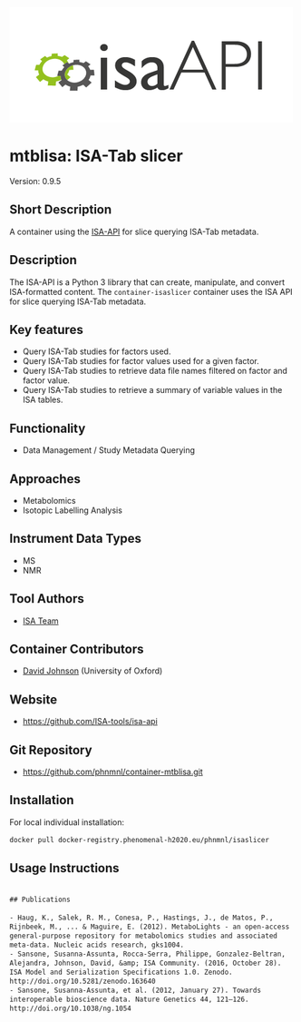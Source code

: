 ![Logo](isa-api_logo.png)

# mtblisa: ISA-Tab slicer
Version: 0.9.5

## Short Description

A container using the [ISA-API](http://github.com/ISA-tools/isa-api) for slice querying ISA-Tab metadata.

## Description

The ISA-API is a Python 3 library that can create, manipulate, and convert ISA-formatted content. The `container-isaslicer` container uses the ISA API for slice querying ISA-Tab metadata.

## Key features

- Query ISA-Tab studies for factors used.
- Query ISA-Tab  studies for factor values used for a given factor.
- Query ISA-Tab  studies to retrieve data file names filtered on factor and factor value.
- Query ISA-Tab  studies to retrieve a summary of variable values in the ISA tables.


## Functionality

- Data Management / Study Metadata Querying

## Approaches

- Metabolomics
- Isotopic Labelling Analysis

## Instrument Data Types
- MS
- NMR

## Tool Authors

- [ISA Team](http://isa-tools.org)

## Container Contributors

- [David Johnson](https://github.com/djcomlab) (University of Oxford)

## Website

- https://github.com/ISA-tools/isa-api


## Git Repository

- https://github.com/phnmnl/container-mtblisa.git

## Installation

For local individual installation:

```bash
docker pull docker-registry.phenomenal-h2020.eu/phnmnl/isaslicer
```

## Usage Instructions

```

## Publications

- Haug, K., Salek, R. M., Conesa, P., Hastings, J., de Matos, P., Rijnbeek, M., ... & Maguire, E. (2012). MetaboLights - an open-access general-purpose repository for metabolomics studies and associated meta-data. Nucleic acids research, gks1004.
- Sansone, Susanna-Assunta, Rocca-Serra, Philippe, Gonzalez-Beltran, Alejandra, Johnson, David, &amp; ISA Community. (2016, October 28). ISA Model and Serialization Specifications 1.0. Zenodo. http://doi.org/10.5281/zenodo.163640
- Sansone, Susanna-Assunta, et al. (2012, January 27). Towards interoperable bioscience data. Nature Genetics 44, 121–126. http://doi.org/10.1038/ng.1054
